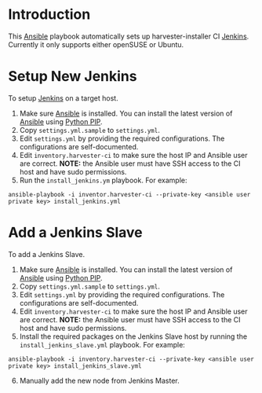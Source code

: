 # Introduction

This [Ansible] playbook automatically sets up harvester-installer CI [Jenkins].
Currently it only supports either openSUSE or Ubuntu.

# Setup New Jenkins

To setup [Jenkins] on a target host.

1. Make sure [Ansible] is installed. You can install the latest version
   of [Ansible] using [Python PIP].
2. Copy `settings.yml.sample` to `settings.yml`.
3. Edit `settings.yml` by providing the required configurations. The
   configurations are self-documented.
4. Edit `inventory.harvester-ci` to make sure the host IP and Ansible user are
   correct. **NOTE:** the Ansible user must have SSH access to the CI host and
   have sudo permissions.
5. Run the `install_jenkins.ym` playbook. For example:

```console
ansible-playbook -i inventor.harvester-ci --private-key <ansible user private key> install_jenkins.yml
```

# Add a Jenkins Slave

To add a Jenkins Slave.

1. Make sure [Ansible] is installed. You can install the latest version
   of [Ansible] using [Python PIP].
2. Copy `settings.yml.sample` to `settings.yml`.
3. Edit `settings.yml` by providing the required configurations. The
   configurations are self-documented.
4. Edit `inventory.harvester-ci` to make sure the host IP and Ansible user are
   correct. **NOTE:** the Ansible user must have SSH access to the CI host and
   have sudo permissions.
5. Install the required packages on the Jenkins Slave host by running the
   `install_jenkins_slave.yml` playbook. For example:

```console
ansible-playbook -i inventory.harvester-ci --private-key <ansible user private key> install_jenkins_slave.yml
```

6. Manually add the new node from Jenkins Master.

[Ansible]: https://www.ansible.com/
[Jenkins]: https://www.jenkins.io/
[Python PIP]: https://pip.pypa.io/en/stable/
